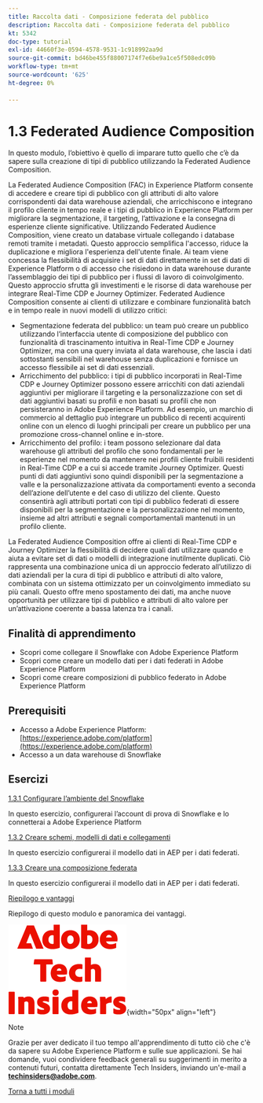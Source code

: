 ```yaml
---
title: Raccolta dati - Composizione federata del pubblico
description: Raccolta dati - Composizione federata del pubblico
kt: 5342
doc-type: tutorial
exl-id: 44660f3e-0594-4578-9531-1c918992aa9d
source-git-commit: bd46be455f88007174f7e6be9a1ce5f508edc09b
workflow-type: tm+mt
source-wordcount: '625'
ht-degree: 0%

---
```


# 1.3 Federated Audience Composition

In questo modulo, l’obiettivo è quello di imparare tutto quello che c’è da sapere sulla creazione di tipi di pubblico utilizzando la Federated Audience Composition.

La Federated Audience Composition (FAC) in Experience Platform consente di accedere e creare tipi di pubblico con gli attributi di alto valore corrispondenti dai data warehouse aziendali, che arricchiscono e integrano il profilo cliente in tempo reale e i tipi di pubblico in Experience Platform per migliorare la segmentazione, il targeting, l’attivazione e la consegna di esperienze cliente significative. Utilizzando Federated Audience Composition, viene creato un database virtuale collegando i database remoti tramite i metadati. Questo approccio semplifica l&#39;accesso, riduce la duplicazione e migliora l&#39;esperienza dell&#39;utente finale. Ai team viene concessa la flessibilità di acquisire i set di dati direttamente in set di dati di Experience Platform o di accesso che risiedono in data warehouse durante l’assemblaggio dei tipi di pubblico per i flussi di lavoro di coinvolgimento. Questo approccio sfrutta gli investimenti e le risorse di data warehouse per integrare Real-Time CDP e Journey Optimizer. Federated Audience Composition consente ai clienti di utilizzare e combinare funzionalità batch e in tempo reale in nuovi modelli di utilizzo critici:

- Segmentazione federata del pubblico: un team può creare un pubblico utilizzando l’interfaccia utente di composizione del pubblico con funzionalità di trascinamento intuitiva in Real-Time CDP e Journey Optimizer, ma con una query inviata al data warehouse, che lascia i dati sottostanti sensibili nel warehouse senza duplicazioni e fornisce un accesso flessibile ai set di dati essenziali.
- Arricchimento del pubblico: i tipi di pubblico incorporati in Real-Time CDP e Journey Optimizer possono essere arricchiti con dati aziendali aggiuntivi per migliorare il targeting e la personalizzazione con set di dati aggiuntivi basati su profili e non basati su profili che non persisteranno in Adobe Experience Platform. Ad esempio, un marchio di commercio al dettaglio può integrare un pubblico di recenti acquirenti online con un elenco di luoghi principali per creare un pubblico per una promozione cross-channel online e in-store.
- Arricchimento del profilo: i team possono selezionare dal data warehouse gli attributi del profilo che sono fondamentali per le esperienze nel momento da mantenere nei profili cliente fruibili residenti in Real-Time CDP e a cui si accede tramite Journey Optimizer. Questi punti di dati aggiuntivi sono quindi disponibili per la segmentazione a valle e la personalizzazione attivata da comportamenti evento a seconda dell’azione dell’utente e del caso di utilizzo del cliente. Questo consentirà agli attributi portati con tipi di pubblico federati di essere disponibili per la segmentazione e la personalizzazione nel momento, insieme ad altri attributi e segnali comportamentali mantenuti in un profilo cliente.

La Federated Audience Composition offre ai clienti di Real-Time CDP e Journey Optimizer la flessibilità di decidere quali dati utilizzare quando e aiuta a evitare set di dati o modelli di integrazione inutilmente duplicati. Ciò rappresenta una combinazione unica di un approccio federato all’utilizzo di dati aziendali per la cura di tipi di pubblico e attributi di alto valore, combinata con un sistema ottimizzato per un coinvolgimento immediato su più canali. Questo offre meno spostamento dei dati, ma anche nuove opportunità per utilizzare tipi di pubblico e attributi di alto valore per un’attivazione coerente a bassa latenza tra i canali.

## Finalità di apprendimento

- Scopri come collegare il Snowflake con Adobe Experience Platform
- Scopri come creare un modello dati per i dati federati in Adobe Experience Platform
- Scopri come creare composizioni di pubblico federato in Adobe Experience Platform

## Prerequisiti

- Accesso a Adobe Experience Platform: [https://experience.adobe.com/platform](https://experience.adobe.com/platform)
- Accesso a un data warehouse di Snowflake

## Esercizi

[1.3.1 Configurare l’ambiente del Snowflake](./ex1.md)

In questo esercizio, configurerai l’account di prova di Snowflake e lo connetterai a Adobe Experience Platform

[1.3.2 Creare schemi, modelli di dati e collegamenti](./ex2.md)

In questo esercizio configurerai il modello dati in AEP per i dati federati.

[1.3.3 Creare una composizione federata](./ex3.md)

In questo esercizio configurerai il modello dati in AEP per i dati federati.

[Riepilogo e vantaggi](./summary.md)

Riepilogo di questo modulo e panoramica dei vantaggi.

![Informazioni tecniche](./../../../assets/images/techinsiders.png){width="50px" align="left"}

>[!NOTE]
>
>Grazie per aver dedicato il tuo tempo all&#39;apprendimento di tutto ciò che c&#39;è da sapere su Adobe Experience Platform e sulle sue applicazioni. Se hai domande, vuoi condividere feedback generali su suggerimenti in merito a contenuti futuri, contatta direttamente Tech Insiders, inviando un&#39;e-mail a **techinsiders@adobe.com**.

[Torna a tutti i moduli](../../../overview.md)

